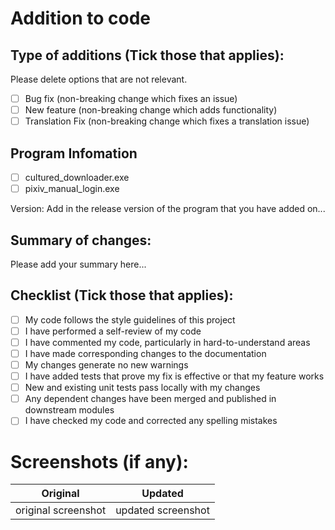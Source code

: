 # Addition to code

## Type of additions (Tick those that applies):

Please delete options that are not relevant.

- [ ] Bug fix (non-breaking change which fixes an issue)
- [ ] New feature (non-breaking change which adds functionality)
- [ ] Translation Fix (non-breaking change which fixes a translation issue)

## Program Infomation

<!-- Which program did you add on to? -->
- [ ] cultured_downloader.exe
- [ ] pixiv_manual_login.exe

Version: Add in the release version of the program that you have added on...

## Summary of changes:

Please add your summary here...

## Checklist (Tick those that applies):

- [ ] My code follows the style guidelines of this project
- [ ] I have performed a self-review of my code
- [ ] I have commented my code, particularly in hard-to-understand areas
- [ ] I have made corresponding changes to the documentation
- [ ] My changes generate no new warnings
- [ ] I have added tests that prove my fix is effective or that my feature works
- [ ] New and existing unit tests pass locally with my changes
- [ ] Any dependent changes have been merged and published in downstream modules
- [ ] I have checked my code and corrected any spelling mistakes

# Screenshots (if any):

<!-- This is used for comparing any changes via screenshots -->
| Original            | Updated            |
| ------------------- |:------------------:|
| original screenshot | updated screenshot |